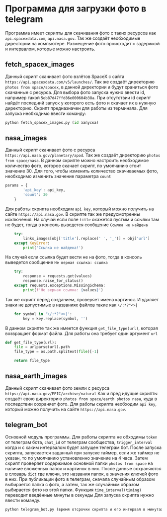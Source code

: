 # Программа для загрузки фото в telegram

 Программа имеет скрипты для скачивания фото с таких ресурсов как `api.spacexdata.com`, `api.nasa.gov`. Так же 
создаёт необходимые директории на компьютере. Размещение фото происходит с задержкой и интервалом, которые можно
настроить.

## fetch_spacex_images

 Данный скрипт скачивает фото взлётов SpaceX с сайта `https://api.spacexdata.com/v5/launches/`. Так же создаёт 
директорию `photos from space/spacex`, в данной директории и будут храниться фото скачанные с ресурса. Для выбора
фото запуска нужно ввести id, например такой `5eb87d47ffd86e000604b38a`. При отсутствии id скрипт найдёт последний
запуск у которого есть фото и скачает их в нужную директорию. Скрипт предназначен для работы из терминала. Для 
запуска необходимо ввести команду:
```python
python fetch_spacex_images.py (id запуска)
```

## nasa_images

 Данный скрипт скачивает фото с ресурса `https://api.nasa.gov/planetary/apod`. Так же создаёт директорию
`photos from space/nasa`. В данном скрипте можно настроить необходимое количество фото, которое скачает скрипт,
по умолчанию стоит значение 30. Для того, чтобы изменить количество скачиваемых фото, необходимо изменить
значение параметра `count`
```python
params = {
        'api_key': api_key,
        'count': 30
    }
```
 Для работы скрипта необходим `api key`, который можно получить на сайте `https://api.nasa.gov`. В скрипте так же
предусмотренны исключения. На случай если поле `title` окажется пустым и ссылки там не будет, тогда в консоль
выведется сообщение `Ссылка не найдена`
```python
    try:
        links_images[obj['title'].replace(' ', '_')] = obj['url']
    except KeyError:
        print('Ссылка не найдена!')
```
 На случай если ссылка будет вести не на фото, тогда в консоль выведется сообщение `Не верная ссылка: ссылка`
```python
    try:
        response = requests.get(values)
        response.raise_for_status()
    except requests.exceptions.MissingSchema:
        print(f'Не верная ссылка: {values}')
```
 Так же скрипт перед созданием, проверяет имена картинок. И удаляет знаки не допустимые в названиях файлов такие
как `\/:*?"<>|`
```python
    for symbol in '\/:*?"<>|':
        key = key.replace(symbol, '')
```
 В данном скрипте так же имеется функция `get_file_type(url)`, которая возвращает формат файла. Для работы она 
требует один аргумент `url`
```python
def get_file_type(url):
    file = urlparse(url).path
    file_type = os.path.splitext(file)[-1]

    return file_type
```

## nasa_earth_images

 Данный скрипт скачивает фото земли с ресурса `https://api.nasa.gov/EPIC/archive/natural` Как и пред идущие
скрипты создаёт свою директорию `photos from space/earth photos nasa`, куда в последствии сохраняет фото. Для 
работы скрипта необходим `api key`, который можно получить на сайте `https://api.nasa.gov`.

## telegram_bot

 Основной модуль программы. Для работы скрипта не обходимы `token` от телеграм бота, `chat_id` от телеграм 
сообщества, `trigger_interval` когда и с каким интервалом будет запущен телеграм бот. После запуска скрипта,
запускается заданный при запуске таймер, если же таймер не указан, то по умолчанию установленно значение на 
4 часа. Затем скрипт проверяет содержимое основной папки `photos from space` на наличие вложенных папок и 
картинок в них. После данные сохраняются в словарь `dict` где ключи, это названия папок, а значения ключей фото в
них. При публикации фото в телеграм, сначала случайным образом выбирается папка с фото, а затем, так же случайным
образом выбирается фото из этой папки. Функция `time_interval(timing)` переводит введённые минуты в секунды
Для запуска скрипта нужно ввести команду.
```python
python telegram_bot.py (время отсрочки скрипта и его интервал в минутах)
```

